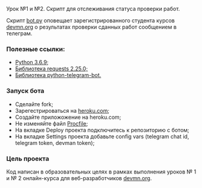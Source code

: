  Урок №1 и №2. Скрипт для отслеживания статуса проверки работ. 

Скрипт [bot.py](https://github.com/ArtsAnton/devman_hw/blob/main/bot/les_1/bot.py) оповещает зарегистрированного студента курсов [devmn.org](https://dvmn.org/modules/chat-bots/) 
о результатах проверки сданных работ сообщением в телеграм.

### Полезные ссылки:
* [Python 3.6.9;](https://www.python.org/downloads/)
* [Библиотека requests 2.25.0;](https://requests.readthedocs.io/en/master/)
* [Библиотека python-telegram-bot.](https://github.com/python-telegram-bot/python-telegram-bot#installing)

### Запуск бота
* Сделайте fork; 
* Зарегестрироваться на [heroku.com](https://www.heroku.com);
* Создайте приложожение на heroku.com;
* Не изменяйте файл [Procfile](https://github.com/ArtsAnton/test_bot/blob/main/Procfile);   
* На вкладке  Deploy проекта подключитесь к репозиторию с ботом;
* На вкладке Settings проекта добавьте config vars (telegram chat id, telegram token, devman token);


[images1]: //https://github.com/ArtsAnton/test_bot/blob/main/images/connect.png
[images2]: //https://github.com/ArtsAnton/test_bot/blob/main/images/vars.png
### Цель проекта

Код написан в образовательных целях в рамках выполнения уроков № 1 и № 2 онлайн-курса для веб-разработчиков [devmn.org](https://dvmn.org/modules/chat-bots/).
